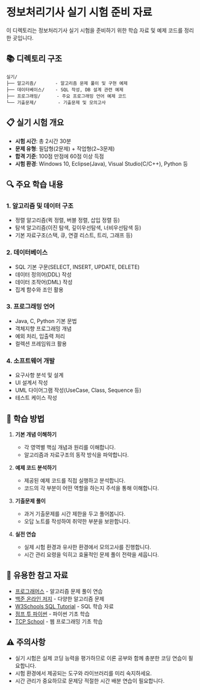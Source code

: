 # 정보처리기사 실기 시험 준비 자료

이 디렉토리는 정보처리기사 실기 시험을 준비하기 위한 학습 자료 및 예제 코드를 정리한 곳입니다.

## 📚 디렉토리 구조

```
실기/
├── 알고리즘/       - 알고리즘 문제 풀이 및 구현 예제
├── 데이터베이스/    - SQL 작성, DB 설계 관련 예제
├── 프로그래밍/      - 주요 프로그래밍 언어 예제 코드
└── 기출문제/        - 기출문제 및 모의고사
```

## 📋 실기 시험 개요

- **시험 시간**: 총 2시간 30분
- **문제 유형**: 필답형(2문제) + 작업형(2~3문제)
- **합격 기준**: 100점 만점에 60점 이상 득점
- **시험 환경**: Windows 10, Eclipse(Java), Visual Studio(C/C++), Python 등

## 🔍 주요 학습 내용

### 1. 알고리즘 및 데이터 구조

- 정렬 알고리즘(퀵 정렬, 버블 정렬, 삽입 정렬 등)
- 탐색 알고리즘(이진 탐색, 깊이우선탐색, 너비우선탐색 등)
- 기본 자료구조(스택, 큐, 연결 리스트, 트리, 그래프 등)

### 2. 데이터베이스

- SQL 기본 구문(SELECT, INSERT, UPDATE, DELETE)
- 데이터 정의어(DDL) 작성
- 데이터 조작어(DML) 작성
- 집계 함수와 조인 활용

### 3. 프로그래밍 언어

- Java, C, Python 기본 문법
- 객체지향 프로그래밍 개념
- 예외 처리, 입출력 처리
- 컬렉션 프레임워크 활용

### 4. 소프트웨어 개발

- 요구사항 분석 및 설계
- UI 설계서 작성
- UML 다이어그램 작성(UseCase, Class, Sequence 등)
- 테스트 케이스 작성

## 📝 학습 방법

1. **기본 개념 이해하기**

   - 각 영역별 핵심 개념과 원리를 이해합니다.
   - 알고리즘과 자료구조의 동작 방식을 파악합니다.

2. **예제 코드 분석하기**

   - 제공된 예제 코드를 직접 실행하고 분석합니다.
   - 코드의 각 부분이 어떤 역할을 하는지 주석을 통해 이해합니다.

3. **기출문제 풀이**

   - 과거 기출문제를 시간 제한을 두고 풀어봅니다.
   - 오답 노트를 작성하여 취약한 부분을 보완합니다.

4. **실전 연습**
   - 실제 시험 환경과 유사한 환경에서 모의고사를 진행합니다.
   - 시간 관리 요령을 익히고 효율적인 문제 풀이 전략을 세웁니다.

## 🔗 유용한 참고 자료

- [프로그래머스](https://programmers.co.kr/) - 알고리즘 문제 풀이 연습
- [백준 온라인 저지](https://www.acmicpc.net/) - 다양한 알고리즘 문제
- [W3Schools SQL Tutorial](https://www.w3schools.com/sql/) - SQL 학습 자료
- [점프 투 파이썬](https://wikidocs.net/book/1) - 파이썬 기초 학습
- [TCP School](http://www.tcpschool.com/) - 웹 프로그래밍 기초 학습

## ⚠️ 주의사항

- 실기 시험은 실제 코딩 능력을 평가하므로 이론 공부와 함께 충분한 코딩 연습이 필요합니다.
- 시험 환경에서 제공되는 도구와 라이브러리를 미리 숙지하세요.
- 시간 관리가 중요하므로 문제당 적절한 시간 배분 연습이 필요합니다.
